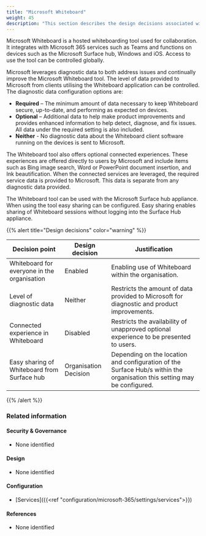 ```yaml
---
title: "Microsoft Whiteboard"
weight: 45
description: "This section describes the design decisions associated with implementation of Microsoft Whiteboard for system(s) built using ASD's Blueprint for Secure Cloud."
---
```


Microsoft Whiteboard is a hosted whiteboarding tool used for collaboration. It integrates with Microsoft 365 services such as Teams and functions on devices such as the Microsoft Surface hub, Windows and iOS. Access to use the tool can be controlled globally.

Microsoft leverages diagnostic data to both address issues and continually improve the Microsoft Whiteboard tool. The level of data provided to Microsoft from clients utilising the Whiteboard application can be controlled. The diagnostic data configuration options are:
* **Required** – The minimum amount of data necessary to keep Whiteboard secure, up-to-date, and performing as expected on devices.
* **Optional** – Additional data to help make product improvements and provides enhanced information to help detect, diagnose, and fix issues. All data under the required setting is also included.
* **Neither** - No diagnostic data about the Whiteboard client software running on the devices is sent to Microsoft. 

The Whiteboard tool also offers optional connected experiences. These experiences are offered directly to users by Microsoft and include items such as Bing image search, Word or PowerPoint document insertion, and Ink beautification. When the connected services are leveraged, the required service data is provided to Microsoft. This data is separate from any diagnostic data provided.

The Whiteboard tool can be used with the Microsoft Surface hub appliance. When using the tool easy sharing can be configured. Easy sharing enables sharing of Whiteboard sessions without logging into the Surface Hub appliance. 

{{% alert title="Design decisions" color="warning" %}}

| Decision point                              | Design decision       | Justification                                                                                                            |
|---------------------------------------------|-----------------------|--------------------------------------------------------------------------------------------------------------------------|
| Whiteboard for everyone in the organisation | Enabled               | Enabling use of Whiteboard within the organisation.                                                                  |
| Level of diagnostic data                    | Neither               | Restricts the amount of data provided to Microsoft for diagnostic and product improvements.                              |
| Connected experience in Whiteboard          | Disabled              | Restricts the availability of unapproved optional experience to be presented to users.                                   |
| Easy sharing of Whiteboard from Surface hub | Organisation Decision | Depending on the location and configuration of the Surface Hub/s within the organisation this setting may be configured. |
 
{{% /alert %}}

### Related information

#### Security & Governance

* None identified

#### Design

* None identified

#### Configuration

* [Services]({{<ref "configuration/microsoft-365/settings/services">}})

#### References

* None identified